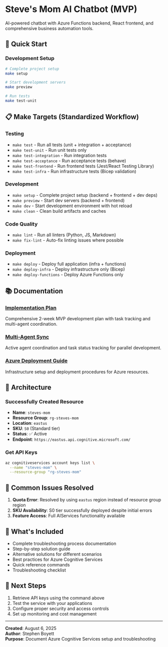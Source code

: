 # Steve's Mom AI Chatbot (MVP)

AI-powered chatbot with Azure Functions backend, React frontend, and comprehensive business automation tools.

## 🚀 Quick Start

### Development Setup

```bash
# Complete project setup
make setup

# Start development servers
make preview

# Run tests
make test-unit
```

## 📋 Make Targets (Standardized Workflow)

### Testing

- `make test` - Run all tests (unit + integration + acceptance)
- `make test-unit` - Run unit tests only
- `make test-integration` - Run integration tests
- `make test-acceptance` - Run acceptance tests (behave)
- `make test-frontend` - Run frontend tests (Jest/React Testing Library)
- `make test-infra` - Run infrastructure tests (Bicep validation)

### Development

- `make setup` - Complete project setup (backend + frontend + dev deps)
- `make preview` - Start dev servers (backend + frontend)
- `make dev` - Start development environment with hot reload
- `make clean` - Clean build artifacts and caches

### Code Quality

- `make lint` - Run all linters (Python, JS, Markdown)
- `make fix-lint` - Auto-fix linting issues where possible

### Deployment

- `make deploy` - Deploy full application (infra + functions)
- `make deploy-infra` - Deploy infrastructure only (Bicep)
- `make deploy-functions` - Deploy Azure Functions only

## 📚 Documentation

### [Implementation Plan](docs/planning/implementation-plan.md)

Comprehensive 2-week MVP development plan with task tracking and multi-agent coordination.

### [Multi-Agent Sync](docs/planning/multi-agent-sync.md)

Active agent coordination and task status tracking for parallel development.

### [Azure Deployment Guide](docs/deployment/azure-deployment-guide.md)

Infrastructure setup and deployment procedures for Azure resources.

## 🎯 Architecture

### Successfully Created Resource

- **Name**: `steves-mom`
- **Resource Group**: `rg-steves-mom`
- **Location**: `eastus`
- **SKU**: `S0` (Standard tier)
- **Status**: ✅ Active
- **Endpoint**: `https://eastus.api.cognitive.microsoft.com/`

### Get API Keys

```bash
az cognitiveservices account keys list \
  --name "steves-mom" \
  --resource-group "rg-steves-mom"
```

## 🔧 Common Issues Resolved

1. **Quota Error**: Resolved by using `eastus` region instead of resource group region
2. **SKU Availability**: S0 tier successfully deployed despite initial errors
3. **Feature Access**: Full AIServices functionality available

## 📖 What's Included

- Complete troubleshooting process documentation
- Step-by-step solution guide
- Alternative solutions for different scenarios
- Best practices for Azure Cognitive Services
- Quick reference commands
- Troubleshooting checklist

## 🚀 Next Steps

1. Retrieve API keys using the command above
2. Test the service with your applications
3. Configure proper security and access controls
4. Set up monitoring and cost management

---

**Created**: August 6, 2025  
**Author**: Stephen Boyett  
**Purpose**: Document Azure Cognitive Services setup and troubleshooting
